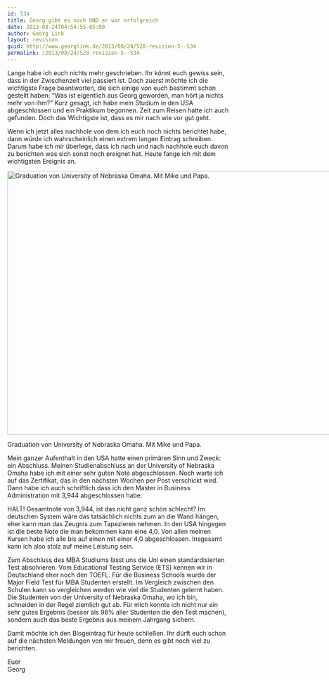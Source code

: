 ```yaml
---
id: 534
title: Georg gibt es noch UND er war erfolgreich
date: 2013-08-24T04:54:55-05:00
author: Georg Link
layout: revision
guid: http://www.georglink.de/2013/08/24/528-revision-5--534
permalink: /2013/08/24/528-revision-5--534
---
```

Lange habe ich euch nichts mehr geschrieben. Ihr könnt euch gewiss sein, dass in der Zwischenzeit viel passiert ist. Doch zuerst möchte ich die wichtigste Frage beantworten, die sich einige von euch bestimmt schon gestellt haben: “Was ist eigentlich aus Georg geworden, man hört ja nichts mehr von ihm?” Kurz gesagt, ich habe mein Studium in den USA abgeschlossen und ein Praktikum begonnen. Zeit zum Reisen hatte ich auch gefunden. Doch das Wichtigste ist, dass es mir nach wie vor gut geht.

Wenn ich jetzt alles nachhole von dem ich euch noch nichts berichtet habe, dann würde ich wahrscheinlich einen extrem langen Eintrag schreiben. Darum habe ich mir überlege, dass ich nach und nach nachhole euch davon zu berichten was sich sonst noch ereignet hat. Heute fange ich mit dem wichtigsten Ereignis an.

<div id="attachment_529" style="width: 810px" class="wp-caption aligncenter">
  <img aria-describedby="caption-attachment-529" loading="lazy" src="http://www.georglink.de/media/2013/08/2013-05-04_Graduation-UNO_Georg-Link.jpg" alt="Graduation von University of Nebraska Omaha. Mit Mike und Papa." width="800" height="600" class="size-full wp-image-529" srcset="http://www.georglink.de/media/2013/08/2013-05-04_Graduation-UNO_Georg-Link.jpg 800w, http://www.georglink.de/media/2013/08/2013-05-04_Graduation-UNO_Georg-Link-300x225.jpg 300w" sizes="(max-width: 800px) 100vw, 800px" />
  
  <p id="caption-attachment-529" class="wp-caption-text">
    Graduation von University of Nebraska Omaha. Mit Mike und Papa.
  </p>
</div>

Mein ganzer Aufenthalt in den USA hatte einen primären Sinn und Zweck: ein Abschluss. Meinen Studienabschluss an der University of Nebraska Omaha habe ich mit einer sehr guten Note abgeschlossen. Noch warte ich auf das Zertifikat, das in den nächsten Wochen per Post verschickt wird. Dann habe ich auch schriftlich dass ich den Master in Business Administration mit 3,944 abgeschlossen habe.

HALT! Gesamtnote von 3,944, ist das nicht ganz schön schlecht? Im deutschen System wäre das tatsächlich nichts zum an die Wand hängen, eher kann man das Zeugnis zum Tapezieren nehmen. In den USA hingegen ist die beste Note die man bekommen kann eine 4,0. Von allen meinen Kursen habe ich alle bis auf einen mit einer 4,0 abgeschlossen. Insgesamt kann ich also stolz auf meine Leistung sein.

Zum Abschluss des MBA Studiums lässt uns die Uni einen standardisierten Test absolvieren. Vom Educational Testing Service (ETS) kennen wir in Deutschland eher noch den TOEFL. Für die Business Schools wurde der Major Field Test für MBA Studenten erstellt. Im Vergleich zwischen den Schulen kann so vergleichen werden wie viel die Studenten gelernt haben. Die Studenten von der University of Nebraska Omaha, wo ich bin, schneiden in der Regel ziemlich gut ab. Für mich konnte ich nicht nur ein sehr gutes Ergebnis (besser als 98% aller Studenten die den Test machen), sondern auch das beste Ergebnis aus meinem Jahrgang sichern.

Damit möchte ich den Blogeintrag für heute schließen. Ihr dürft euch schon auf die nächsten Meldungen von mir freuen, denn es gibt noch viel zu berichten.

Euer  
Georg